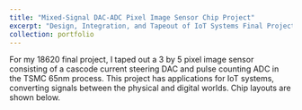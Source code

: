 ```yaml
---
title: "Mixed-Signal DAC-ADC Pixel Image Sensor Chip Project"
excerpt: "Design, Integration, and Tapeout of IoT Systems Final Project, Carnegie Mellon University <br/><br><img src='/images/swarm.JPG' width='50%' height='50%'>"
collection: portfolio
---
```


For my 18620 final project, I taped out a 3 by 5 pixel image sensor consisting of a cascode current steering DAC and pulse counting ADC in the TSMC 65nm process. This project has applications for IoT systems, converting signals between the physical and digital worlds. Chip layouts are shown below.
